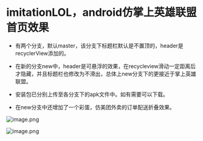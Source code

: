 # imitationLOL，android仿掌上英雄联盟首页效果

* 有两个分支，默认master，该分支下标题栏默认是不置顶的，header是recyclerView添加的。

* 在新的分支new中，header是可悬浮的效果，在recycleview滑动一定距离后才隐藏，并且标题栏也修改为不滑出，总体上new分支下的更接近于掌上英雄联盟。

* 安装包已分别上传至各分支下的apk文件中。如有需要可以下载。

* 在new分支中还增加了一个彩蛋，仿美团外卖的订单配送折叠效果。

![image.png](https://github.com/wapchief/imitationLOL/blob/master/Image/2017-06-28%2011_06_20.gif?raw=true)

![image.png](http://upload-images.jianshu.io/upload_images/2858691-e2a9d0885f4acc57.png?imageMogr2/auto-orient/strip%7CimageView2/2/w/480)
